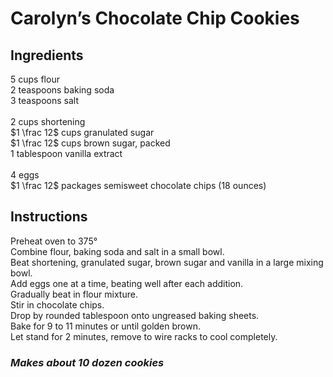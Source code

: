 # Carolyn’s Chocolate Chip Cookies

## Ingredients
$5$ cups flour  
$2$ teaspoons baking soda  
$3$ teaspoons salt  
\
$2$ cups shortening  
$1 \frac 12$ cups granulated sugar  
$1 \frac 12$ cups brown sugar, packed  
$1$ tablespoon vanilla extract  
\
$4$ eggs  
$1 \frac 12$ packages semisweet chocolate chips (18 ounces)  

## Instructions
Preheat oven to 375&deg;  
Combine flour, baking soda and salt in a small bowl.  
Beat shortening, granulated sugar, brown sugar and vanilla in a large mixing bowl.  
Add eggs one at a time, beating well after each addition.  
Gradually beat in flour mixture.  
Stir in chocolate chips.  
Drop by rounded tablespoon onto ungreased baking sheets.  
Bake for 9 to 11 minutes or until golden brown.  
Let stand for 2 minutes, remove to wire racks to cool completely.  

### *Makes about 10 dozen cookies*
